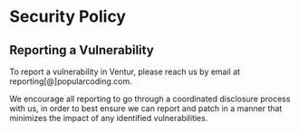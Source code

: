 # Security Policy

## Reporting a Vulnerability

To report a vulnerability in Ventur, please reach us by email at reporting[@]popularcoding.com.

We encourage all reporting to go through a coordinated disclosure process with us, in order to best ensure we can report and patch in a manner that minimizes the impact of any identified vulnerabilities.
